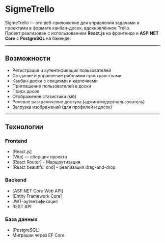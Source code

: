 # SigmeTrello

SigmeTrello — это веб-приложение для управления задачами и проектами в формате канбан-досок, вдохновлённое Trello.  
Проект реализован с использованием **React.js** на фронтенде и **ASP.NET Core** с **PostgreSQL** на бэкенде.

---

## Возможности

- Регистрация и аутентификация пользователей  
- Создание и управление рабочими пространствами  
- Канбан-доски с секциями и карточками  
- Приглашение пользователей в доски  
- Поиск досок  
- Отображение статистики (мб)  
- Ролевое разграничение доступа (админ/модер/пользователь)  
- Загрузка изображений (для профилей и досок)  

---

## Технологии

### Frontend
- [React.js]
- [Vite] — сборщик проекта
- [React Router] - Маршрутизация
- [React beautiful dnd] - реализация drag-and-drop

### Backend
- [ASP.NET Core Web API]
- [Entity Framework Core]
- JWT-аутентификация
- REST API

### База данных
- [PostgreSQL]
- Миграции через EF Core

